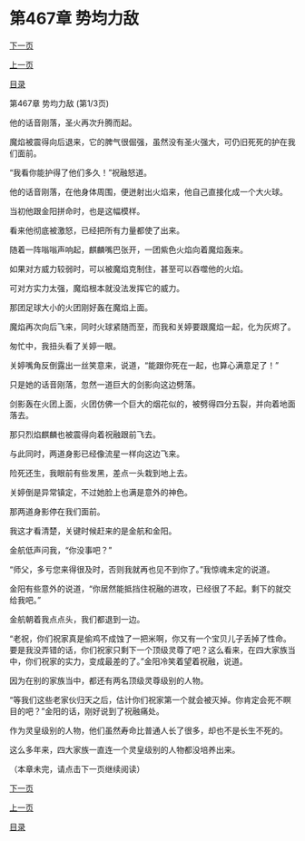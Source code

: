 <h1>第467章    势均力敌</h1>
            <div><p><a href="./1399_%E7%AC%AC467%E7%AB%A0_%E5%8A%BF%E5%9D%87%E5%8A%9B%E6%95%8C.md">下一页</a></p><p><a href="./1397_%E7%AC%AC466%E7%AB%A0_%E7%9C%9F%E6%AD%A3%E5%AE%9E%E5%8A%9B.md">上一页</a></p><p><a href="../">目录</a></p></div>
            <div><p>第467章    势均力敌 (第1/3页)</p><p>他的话音刚落，圣火再次升腾而起。</p><p>魔焰被震得向后退来，它的脾气很倔强，虽然没有圣火强大，可仍旧死死的护在我们面前。</p><p>“我看你能护得了他们多久！”祝融怒道。</p><p>他的话音刚落，在他身体周围，便迸射出火焰来，他自己直接化成一个大火球。</p><p>当初他跟金阳拼命时，也是这幅模样。</p><p>看来他彻底被激怒，已经把所有力量都使了出来。</p><p>随着一阵嗡嗡声响起，麒麟嘴巴张开，一团紫色火焰向着魔焰轰来。</p><p>如果对方威力较弱时，可以被魔焰克制住，甚至可以吞噬他的火焰。</p><p>可对方实力太强，魔焰根本就没法发挥它的威力。</p><p>那团足球大小的火团刚好轰在魔焰上面。</p><p>魔焰再次向后飞来，同时火球紧随而至，而我和关婷要跟魔焰一起，化为灰烬了。</p><p>匆忙中，我扭头看了关婷一眼。</p><p>关婷嘴角反倒露出一丝笑意来，说道，“能跟你死在一起，也算心满意足了！”</p><p>只是她的话音刚落，忽然一道巨大的剑影向这边劈落。</p><p>剑影轰在火团上面，火团仿佛一个巨大的烟花似的，被劈得四分五裂，并向着地面落去。</p><p>那只烈焰麒麟也被震得向着祝融跟前飞去。</p><p>与此同时，两道身影已经像流星一样向这边飞来。</p><p>险死还生，我眼前有些发黑，差点一头栽到地上去。</p><p>关婷倒是异常镇定，不过她脸上也满是意外的神色。</p><p>那两道身影停在我们面前。</p><p>我这才看清楚，关键时候赶来的是金航和金阳。</p><p>金航低声问我，“你没事吧？”</p><p>“师父，多亏您来得很及时，否则我就再也见不到你了。”我惊魂未定的说道。</p><p>金阳有些意外的说道，“你居然能抵挡住祝融的进攻，已经很了不起。剩下的就交给我吧。”</p><p>金航朝着我点点头，我们都退到一边。</p><p>“老祝，你们祝家真是偷鸡不成蚀了一把米啊，你又有一个宝贝儿子丢掉了性命。要是我没弄错的话，你们祝家只剩下一个顶级灵尊了吧？这么看来，在四大家族当中，你们祝家的实力，变成最差的了。”金阳冷笑着望着祝融，说道。</p><p>因为在别的家族当中，都还有两名顶级灵尊级别的人物。</p><p>“等我们这些老家伙归天之后，估计你们祝家第一个就会被灭掉。你肯定会死不瞑目的吧？”金阳的话，刚好说到了祝融痛处。</p><p>作为灵皇级别的人物，他们虽然寿命比普通人长了很多，却也不是长生不死的。</p><p>这么多年来，四大家族一直连一个灵皇级别的人物都没培养出来。</p><p>（本章未完，请点击下一页继续阅读）</p></div>
            <div><p><a href="./1399_%E7%AC%AC467%E7%AB%A0_%E5%8A%BF%E5%9D%87%E5%8A%9B%E6%95%8C.md">下一页</a></p><p><a href="./1397_%E7%AC%AC466%E7%AB%A0_%E7%9C%9F%E6%AD%A3%E5%AE%9E%E5%8A%9B.md">上一页</a></p><p><a href="../">目录</a></p></div>
